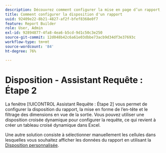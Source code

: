 ```yaml
---
description: Découvrez comment configurer la mise en page d’un rapport, la mise en forme de l’en-tête et le filtrage des dimensions en vue de la sortie.
title: Comment configurer la disposition d'un rapport
uuid: 92409e22-8b21-4827-af2f-bfef8368e0f7
feature: Report Builder
role: User, Admin
exl-id: 92894877-4fa8-4ea6-b5cd-9d1c50c3e250
source-git-commit: 12d048b42c6a61e03dbbe73acb9d34df3e37693c
workflow-type: tm+mt
source-wordcount: '84'
ht-degree: 76%

---
```


# Disposition - Assistant Requête : Étape 2

La fenêtre [!UICONTROL Assistant Requête : Étape 2] vous permet de configurer la disposition du rapport, la mise en forme de l’en-tête et le filtrage des dimensions en vue de la sortie. Vous pouvez utiliser une disposition croisée dynamique pour configurer la requête, ce qui revient à créer un tableau croisé dynamique dans Excel.

Une autre solution consiste à sélectionner manuellement les cellules dans lesquelles vous souhaitez afficher les données du rapport en utilisant la [Disposition personnalisée](/help/analyze/legacy-report-builder/layout/configure-the-custom-layout.md).
